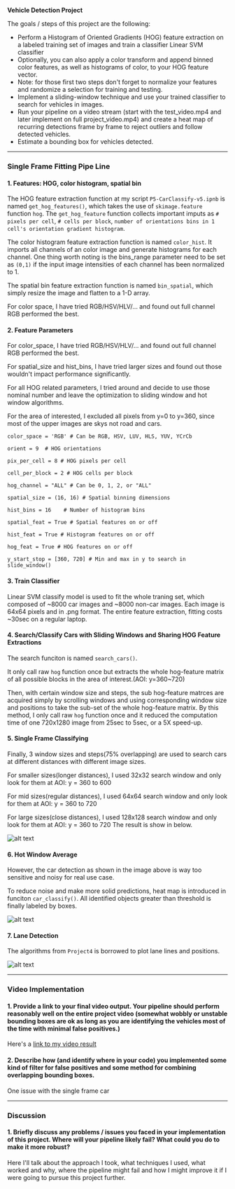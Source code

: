 
**Vehicle Detection Project**

The goals / steps of this project are the following:

* Perform a Histogram of Oriented Gradients (HOG) feature extraction on a labeled training set of images and train a classifier Linear SVM classifier
* Optionally, you can also apply a color transform and append binned color features, as well as histograms of color, to your HOG feature vector. 
* Note: for those first two steps don't forget to normalize your features and randomize a selection for training and testing.
* Implement a sliding-window technique and use your trained classifier to search for vehicles in images.
* Run your pipeline on a video stream (start with the test_video.mp4 and later implement on full project_video.mp4) and create a heat map of recurring detections frame by frame to reject outliers and follow detected vehicles.
* Estimate a bounding box for vehicles detected.

[//]: # (Image References)
[image1]: ./examples/car_not_car.png
[image2]: ./examples/HOG_example.jpg
[image3]: ./examples/sliding_windows.jpg
[image4]: ./examples/sliding_window.jpg
[image5]: ./examples/bboxes_and_heat.png
[image6]: ./examples/labels_map.png
[image7]: ./examples/output_bboxes.png
[video1]: ./project_video.mp4


---

### Single Frame Fitting Pipe Line

#### 1. Features: HOG, color histogram, spatial bin

The HOG feature extraction function at my script `P5-CarClassify-v5.ipnb` is named `get_hog_features()`, which takes the use of `skimage.feature` function `hog`.
The `get_hog_feature` function collects important imputs as `# pixels per cell`, `# cells per block`, `number of orientations bins in 1 cell's orientation gradient histogram`.

The color histogram feature extraction function is named `color_hist`. It imports all channels of an color image and generate histograms for each channel. One thing worth noting is the bins_range parameter need to be set as `(0,1)` if the input image intensities of each channel has been normalized to 1.

The spatial bin feature extraction function is named `bin_spatial`, which simply resize the image and flatten to a 1-D array.

For color space, I have tried RGB/HSV/HLV/... and found out full channel RGB performed the best.


#### 2. Feature Parameters

For color_space, I have tried RGB/HSV/HLV/... and found out full channel RGB performed the best.

For spatial_size and hist_bins, I have tried larger sizes and found out those wouldn't impact performance significantly.

For all HOG related parameters, I tried around and decide to use those nominal number and leave the optimization to sliding window and hot window algorithms.

For the area of interested, I excluded all pixels from y=0 to y=360, since most of the upper images are skys not road and cars.

```
color_space = 'RGB' # Can be RGB, HSV, LUV, HLS, YUV, YCrCb

orient = 9  # HOG orientations

pix_per_cell = 8 # HOG pixels per cell

cell_per_block = 2 # HOG cells per block

hog_channel = "ALL" # Can be 0, 1, 2, or "ALL"

spatial_size = (16, 16) # Spatial binning dimensions

hist_bins = 16    # Number of histogram bins

spatial_feat = True # Spatial features on or off

hist_feat = True # Histogram features on or off

hog_feat = True # HOG features on or off

y_start_stop = [360, 720] # Min and max in y to search in slide_window()
```

#### 3. Train Classifier

Linear SVM classify model is used to fit the whole traning set, which composed of ~8000 car images and ~8000 non-car images. Each image is 64x64 pixels and in .png format. The entire feature extraction, fitting costs ~30sec on a regular laptop.

#### 4. Search/Classify Cars with Sliding Windows and Sharing HOG Feature Extractions
The search funciton is named `search_cars()`.

It only call raw `hog` function once but extracts the whole hog-feature matrix of all possible blocks in the area of interest.(AOI: y=360~720)

Then, with certain window size and steps, the sub hog-feature matrces are acquired simply by scrolling windows and using corresponding window size and positions to take the sub-set of the whole hog-feature matrix. By this method, I only call raw `hog` function once and it reduced the computation time of one 720x1280 image from 25sec to 5sec, or a 5X speed-up.


#### 5. Single Frame Classifying
Finally, 3 window sizes and steps(75% overlapping) are used to search cars at different distances with different image sizes.

For smaller sizes(longer distances), I used 32x32 search window and only look for them at AOI: y = 360 to 600

For mid sizes(regular distances), I used 64x64 search window and only look for them at AOI: y = 360 to 720

For large sizes(close distances), I used 128x128 search window and only look for them at AOI: y = 360 to 720
The result is show in below.

![alt text][image1]

#### 6. Hot Window Average
However, the car detection as shown in the image above is way too sensitive and noisy for real use case.

To reduce noise and make more solid predictions, heat map is introduced in funciton `car_classify()`.
All identified objects greater than threshold is finally labeled by boxes. 

![alt text][image2]


#### 7. Lane Detection
The algorithms from `Project4` is borrowed to plot lane lines and positions.

![alt text][image3]

---

### Video Implementation

#### 1. Provide a link to your final video output.  Your pipeline should perform reasonably well on the entire project video (somewhat wobbly or unstable bounding boxes are ok as long as you are identifying the vehicles most of the time with minimal false positives.)
Here's a [link to my video result](./project_video.mp4)


#### 2. Describe how (and identify where in your code) you implemented some kind of filter for false positives and some method for combining overlapping bounding boxes.

One issue with the single frame car 

---

### Discussion

#### 1. Briefly discuss any problems / issues you faced in your implementation of this project.  Where will your pipeline likely fail?  What could you do to make it more robust?

Here I'll talk about the approach I took, what techniques I used, what worked and why, where the pipeline might fail and how I might improve it if I were going to pursue this project further.  

